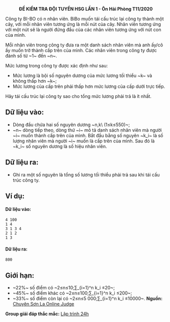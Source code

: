 **<center>ĐỀ KIỂM TRA ĐỘI TUYỂN HSG LẦN 1 - Ôn Hải Phòng T11/2020</center>**

Công ty BI-BO có n nhân viên. BiBo muốn tái cấu trúc lại công ty thành một cây, với mỗi nhân viên tương ứng là mỗi nút của cây. Nhân viên tương ứng với một nút sẽ là người đứng đầu của các nhân viên tương ứng với nút con của mình.

Mỗi nhân viên trong công ty đưa ra một danh sách nhân viên mà anh ấy/cô ấy muốn trở thành cấp trên của mình. Các nhân viên trong công ty được đánh số từ ~1~ đến ~n~.

Mức lương trong công ty được xác định như sau:
- Mức lương là bội số nguyên dương của mức lương tối thiểu ~k~ và không thấp hơn ~k~;
- Mức lương của cấp trên phải thấp hơn mức lương của cấp dưới trực tiếp.

Hãy tái cấu trúc lại công ty sao cho tổng mức lương phải trả là ít nhất.

## Dữ liệu vào:
- Dòng đầu chứa hai số nguyên dương ~n,k\ (1≤k≤550)~;
- ~n~ dòng tiếp theo, dòng thứ ~i~ mô tả danh sách nhân viên mà người ~i~ muốn thành cấp trên của mình. Bắt đầu bằng số nguyên ~k_i~ là số lượng nhân viên mà người ~i~ muốn là cấp trên của mình. Sau đó là ~k_i~ số nguyên dương là số hiệu nhân viên.

## Dữ liệu ra:
- Ghi ra một số nguyên là tổng số lương tối thiểu phải trả sau khi tái cấu trúc công ty.

## Ví dụ:
#### Dữ liệu vào:
```
4 100
1 4
3 1 3 4
2 1 2
1 3
```

#### Dữ liệu ra:
```
800
```

## Giới hạn:
- ~22\%~ số điểm có ~2≤n≤10;∑_{i=1}^n k_i ≤20~;
- ~45\%~ số điểm khác có ~2≤n≤100;∑_{i=1}^n k_i ≤200~;
- ~33\%~ số điểm còn lại có ~2≤n≤5 000;∑_{i=1}^n k_i ≤10000~.
**Nguồn:** [Chuyên Sơn La Online Judge](http://csloj.ddns.net/)

**Group giải đáp thắc mắc:** [Lập trình 24h](https://www.facebook.com/groups/1386904321519984)